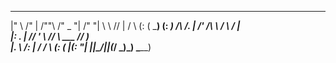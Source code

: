  ___      ___       __       _______    _______  
|"  \    /"  |     /""\     /" _   "|  /"     "| 
 \   \  //   |    /    \   (: ( \___) (: ______) 
 /\\  \/.    |   /' /\  \   \/ \       \/    |   
|: \.        |  //  __'  \  //  \ ___  // ___)_  
|.  \    /:  | /   /  \\  \(:   _(  _|(:      "| 
|___|\__/|___|(___/    \___)\_______)  \_______) 



